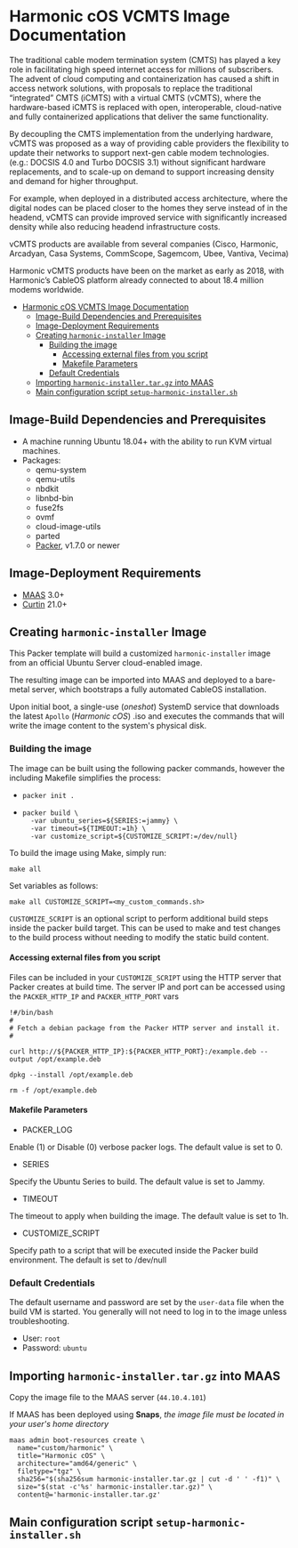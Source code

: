 
# Harmonic cOS VCMTS Image Documentation

The traditional cable modem termination system (CMTS) has played a key role in facilitating high speed internet access for millions of subscribers. The advent of cloud computing and containerization has caused a shift in access network solutions, with proposals to replace the traditional “integrated” CMTS (iCMTS) with a virtual CMTS (vCMTS), where the hardware-based iCMTS is replaced with open, interoperable, cloud-native and fully containerized applications that deliver the same functionality.

By decoupling the CMTS implementation from the underlying hardware, vCMTS was proposed as a way of providing cable providers the flexibility to update their networks to support next-gen cable modem technologies. (e.g.: DOCSIS 4.0 and Turbo DOCSIS 3.1) without significant hardware replacements,  and to scale-up on demand to support increasing density and demand for higher throughput.

For example, when deployed in a distributed access architecture, where the digital nodes can be placed closer to the homes they serve instead of in the headend, vCMTS can provide improved service with significantly increased density while also reducing headend infrastructure costs.

vCMTS products are available from several companies (Cisco, Harmonic, Arcadyan, Casa Systems, CommScope, Sagemcom, Ubee, Vantiva, Vecima)

Harmonic vCMTS products have been on the market as early as 2018, with Harmonic’s CableOS platform already connected to about 18.4 million modems worldwide.


- [Harmonic cOS VCMTS Image Documentation](#harmonic-cos-vcmts-image-documentation)
  - [Image-Build Dependencies and Prerequisites](#image-build-dependencies-and-prerequisites)
  - [Image-Deployment Requirements](#image-deployment-requirements)
  - [Creating `harmonic-installer` Image](#creating-harmonic-installer-image)
    - [Building the image](#building-the-image)
      - [Accessing external files from you script](#accessing-external-files-from-you-script)
      - [Makefile Parameters](#makefile-parameters)
    - [Default Credentials](#default-credentials)
  - [Importing `harmonic-installer.tar.gz` into MAAS](#importing-harmonic-installertargz-into-maas)
  - [Main configuration script `setup-harmonic-installer.sh`](#main-configuration-script-setup-harmonic-installersh)


## Image-Build Dependencies and Prerequisites

* A machine running Ubuntu 18.04+ with the ability to run KVM virtual machines.
* Packages:
  * qemu-system
  * qemu-utils
  * nbdkit
  * libnbd-bin
  * fuse2fs
  * ovmf
  * cloud-image-utils
  * parted
  * [Packer](https://www.packer.io/intro/getting-started/install.html), v1.7.0 or newer

## Image-Deployment Requirements

* [MAAS](https://maas.io) 3.0+
* [Curtin](https://launchpad.net/curtin) 21.0+



## Creating `harmonic-installer` Image

This Packer template will build a customized `harmonic-installer` image from an official Ubuntu Server cloud-enabled image.

The resulting image can be imported into MAAS and deployed to a bare-metal server, which bootstraps a fully automated CableOS installation.

Upon initial boot, a single-use (*oneshot*) SystemD service that downloads the latest `Apollo` (*Harmonic cOS*) .iso and executes the commands that will write the image content to the system's physical disk.


### Building the image

The image can be built using the following packer commands, however the including Makefile simplifies the process:

- ```shell
  packer init .
  ```
- ```shell
  packer build \
    -var ubuntu_series=${SERIES:=jammy} \
    -var timeout=${TIMEOUT:=1h} \
    -var customize_script=${CUSTOMIZE_SCRIPT:=/dev/null}
   ```

To build the image using Make, simply run:
```shell
make all
```
Set variables as follows:
```shell
make all CUSTOMIZE_SCRIPT=<my_custom_commands.sh>
```

`CUSTOMIZE_SCRIPT` is an optional script to perform additional build steps inside the packer build target.  This can be used to make and test changes to the build process without needing to modify the static build content.


#### Accessing external files from you script

Files can be included in your `CUSTOMIZE_SCRIPT` using the HTTP server that Packer creates at build time.
The server IP and port can be accessed using the `PACKER_HTTP_IP` and `PACKER_HTTP_PORT` vars

```shell
!#/bin/bash
#
# Fetch a debian package from the Packer HTTP server and install it.
#

curl http://${PACKER_HTTP_IP}:${PACKER_HTTP_PORT}:/example.deb --output /opt/example.deb

dpkg --install /opt/example.deb

rm -f /opt/example.deb
```


#### Makefile Parameters

- PACKER_LOG

Enable (1) or Disable (0) verbose packer logs. The default value is set to 0.

- SERIES

Specify the Ubuntu Series to build. The default value is set to Jammy.

- TIMEOUT

The timeout to apply when building the image. The default value is set to 1h.

- CUSTOMIZE_SCRIPT

Specify path to a script that will be executed inside the Packer build environment.  The default is set to /dev/null


### Default Credentials

The default username and password are set by the `user-data` file when the build VM is started.  You generally will not need to log in to the image unless troubleshooting.

- User: ```root```
- Password: ```ubuntu```

## Importing `harmonic-installer.tar.gz` into MAAS

Copy the image file to the MAAS server (`44.10.4.101`)

If MAAS has been deployed using **Snaps**, *the image file must be located in your user's home directory*


```shell
maas admin boot-resources create \
  name="custom/harmonic" \
  title="Harmonic cOS" \
  architecture="amd64/generic" \
  filetype="tgz" \
  sha256="$(sha256sum harmonic-installer.tar.gz | cut -d ' ' -f1)" \
  size="$(stat -c'%s' harmonic-installer.tar.gz)" \
  content@='harmonic-installer.tar.gz'
```

## Main configuration script `setup-harmonic-installer.sh`
